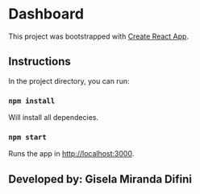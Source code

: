 # Dashboard

This project was bootstrapped with [Create React App](https://github.com/facebook/create-react-app).

## Instructions 
In the project directory, you can run:

### `npm install`

Will install all dependecies.

### `npm start`

Runs the app in [http://localhost:3000](http://localhost:3000).

## Developed by: Gisela Miranda Difini
